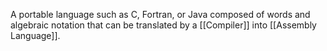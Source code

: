 A portable language such as C, Fortran, or Java composed of words and algebraic notation that can be translated by a [[Compiler]] into [[Assembly Language]].